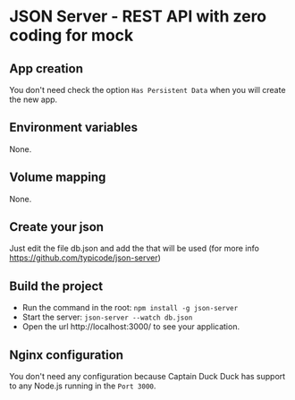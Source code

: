 # JSON Server - REST API with zero coding for mock

## App creation
You don't need check the option `Has Persistent Data` when you will create the new app.

## Environment variables
None.

## Volume mapping
None.

## Create your json
Just edit the file db.json and add the that will be used (for more info https://github.com/typicode/json-server)

## Build the project
* Run the command in the root: `npm install -g json-server`
* Start the server: `json-server --watch db.json`
* Open the url http://localhost:3000/ to see your application.

## Nginx configuration
You don't need any configuration because Captain Duck Duck has support to any Node.js running in the `Port 3000`.